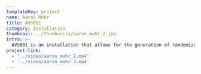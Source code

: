 ```yaml
---
templateKey: project
name: Aaron Mohr
title: AVS001
category: Installation
thumbnail: ../thumbnails/aaron_mohr_2.jpg
intro: >-
  AVS001 is an installation that allows for the generation of randomized musical sequences. The concept behind this project arose from the idea of creating computer generated music. I wanted to eliminate the choice factor of music making in order to make the process both accessible and incidental. By allowing the computer to algorithmically determine how the notes are played, the user is able to experience beautiful mistakes which might not have been reached organically.
project-link: 
  - '../video/aaron_mohr_2.mp4'
  - '../video/aaron_mohr_3.mp4'
---
```

